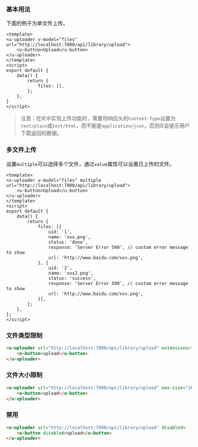 ### 基本用法

下面的例子为单文件上传。

``` vue
<template>
<u-uploader v-model="files" url="http://localhost:7000/api/library/upload">
    <u-button>Upload</u-button>
</u-uploader>
</template>
<script>
export default {
    data() {
        return {
            files: [],
        };
    },
}
</script>
```

> 注意：在IE中实现上传功能时，需要将响应头的`Content-Type`设置为`text/plain`或`text/html`，而不能是`application/json`，否则IE会提示用户下载返回的数据。

### 多文件上传

设置`multiple`可以选择多个文件，通过`value`属性可以设置已上传的文件。

``` vue
<template>
<u-uploader v-model="files" multiple url="http://localhost:7000/api/library/upload">
    <u-button>Upload</u-button>
</u-uploader>
</template>
<script>
export default {
    data() {
        return {
            files: [{
                uid: '1',
                name: 'xxx.png',
                status: 'done',
                response: 'Server Error 500', // custom error message to show
                url: 'http://www.baidu.com/xxx.png',
            }, {
                uid: '2',
                name: 'xxx2.png',
                status: 'success',
                response: 'Server Error 500', // custom error message to show
                url: 'http://www.baidu.com/xxx.png',
            }],
        };
    },
};
</script>
```

### 文件类型限制

``` html
<u-uploader url="http://localhost:7000/api/library/upload" extensions="jpg,gif,png">
    <u-button>upload</u-button>
</u-uploader>
```

### 文件大小限制

``` html
<u-uploader url="http://localhost:7000/api/library/upload" max-size="10kB">
    <u-button>upload</u-button>
</u-uploader>
```

### 禁用

``` html
<u-uploader url="http://localhost:7000/api/library/upload" disabled>
    <u-button disabled>upload</u-button>
</u-uploader>
```
